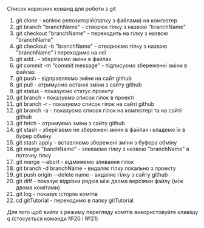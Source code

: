 Список корисних команд для роботи з git

1. git clone - копіює репозиторій(папку з файлами) на компютер
2. git branch "branchName" - створює гілку з назвою "branchName"
3. git checkout "branchName" - переходить на гілку з назвою "branchName"
4. git checkout -b "branchName" - створюємо гілку з назвою "branchName" і переходимо на неї
5. git add . - зберігаємо зміни в файлах
6. git commit -m "commit message" - підписуємо збереженні зміни в файлах
7. git push - відправляємо зміни на сайт github
8. git pull - отримуємо останні зміни з сайту github
9. git status - показуємо статус проекту
10. git branch - показуємо список гілок в проекті
11. git branch -r - показуємо список гілок на сайті github
12. git branch -a - показуємо список гілок на компютері та на сайті github
13. git fetch - отримуємо зміни з сайту github
14. git stash - зберігаємо не збережені зміни в файлах і кладемо їх в буфер обміну
15. git stash apply - вставляємо збережені зміни з буфера обміну
16. git merge "banchName" - зливаємо гілку з назвою "branchName" в поточну гілку
17. git merge --abort - відміняємо зливання гілок
18. git branch -d branchName - видаляє гілку локально з проекту
19. git push origin --delete name - видаляє гілку з сайту github
20. git diff - показує відрізки рядків між двома версіями файлу (між двома комітами)
21. git log - показує історію комітів
22. cd gitTutorial - переходимо в папку gitTutorial

Для того щоб вийти з режиму перегляду комітів використовуйте клавішу q (стосується команди №20 і
№21)
